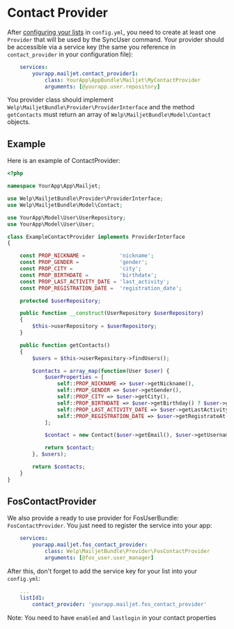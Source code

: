 # Contact Provider

After [configuring your lists](configuration.md) in `config.yml`, you need to create at least one `Provider` that will be used by the SyncUser command.
Your provider should be accessible via a service key (the same you reference in `contact_provider` in your configuration file):

```yaml
    services:
        yourapp.mailjet.contact_provider1:
            class: YourApp\AppBundle\Mailjet\MyContactProvider
            arguments: [@yourapp.user.repository]
```

You provider class should implement `Welp\MailjetBundle\Provider\ProviderInterface` and the method `getContacts` must return an array of `Welp\MailjetBundle\Model\Contact` objects.

## Example

Here is an example of ContactProvider:

```php
<?php

namespace YourApp\App\Mailjet;

use Welp\MailjetBundle\Provider\ProviderInterface;
use Welp\MailjetBundle\Model\Contact;

use YourApp\Model\User\UserRepository;
use YourApp\Model\User\User;

class ExampleContactProvider implements ProviderInterface
{

    const PROP_NICKNAME =           'nickname';
    const PROP_GENDER =             'gender';
    const PROP_CITY =               'city';
    const PROP_BIRTHDATE =          'birthdate';
    const PROP_LAST_ACTIVITY_DATE = 'last_activity';
    const PROP_REGISTRATION_DATE =  'registration_date';

    protected $userRepository;

    public function __construct(UserRepository $userRepository)
    {
        $this->userRepository = $userRepository;
    }

    public function getContacts()
    {
        $users = $this->userRepository->findUsers();

        $contacts = array_map(function(User $user) {
            $userProperties = [
                self::PROP_NICKNAME => $user->getNickname(),
                self::PROP_GENDER => $user->getGender(),
                self::PROP_CITY => $user->getCity(),
                self::PROP_BIRTHDATE => $user->getBirthday() ? $user->getBirthday()->format('Y-m-d') : null,
                self::PROP_LAST_ACTIVITY_DATE => $user->getLastActivity() ? $user->getLastActivity()->format('Y-m-d') : null
                self::PROP_REGISTRATION_DATE => $user->getRegistrateAt() ? $user->getRegistrateAt()->format('Y-m-d') : null
            ];

            $contact = new Contact($user->getEmail(), $user->getUsername(), $userProperties);

            return $contact;
        }, $users);

        return $contacts;
    }
}
```

## FosContactProvider

We also provide a ready to use provider for FosUserBundle: `FosContactProvider`. You just need to register the service into your app:

```yaml
    services:
        yourapp.mailjet.fos_contact_provider:
            class: Welp\MailjetBundle\Provider\FosContactProvider
            arguments: [@fos_user.user_manager]
```

After this, don't forget to add the service key for your list into your `config.yml`:

```yaml
    ...
    listId1:
        contact_provider: 'yourapp.mailjet.fos_contact_provider'
```

Note: You need to have `enabled` and `lastlogin` in your contact properties
